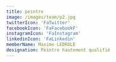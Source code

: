```yaml
---
title: peintre
image: /images/team/p2.jpg
twitterIcon: 'FaTwitter'
facebookIcon: 'FaFacebookF'
instagramIcon: 'FaInstagram'
linkedinIcon: 'FaLinkedin'
memberName: Maxime LEDROLE
designation: Peintre hautement qualifié
---
```


